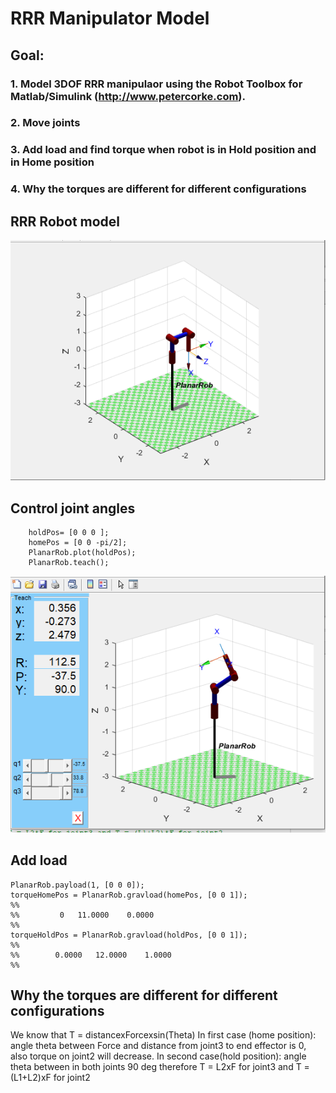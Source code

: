 # RRR Manipulator Model


## Goal:
 ### 1. Model 3DOF RRR manipulaor using the Robot Toolbox for Matlab/Simulink (http://www.petercorke.com).
 ### 2. Move joints
 ### 3. Add load and find torque when robot is in Hold position and in Home position
 ### 4. Why the torques are different for different configurations
 
 
 ## RRR Robot model
 ![](./1.PNG)
 ## Control joint angles
```script
    holdPos= [0 0 0 ];
    homePos = [0 0 -pi/2];
    PlanarRob.plot(holdPos);
    PlanarRob.teach();
 ```
 ![](./2.PNG)
 ## Add load
 ```script
 PlanarRob.payload(1, [0 0 0]);
torqueHomePos = PlanarRob.gravload(homePos, [0 0 1]);
%%
%%         0   11.0000    0.0000
%%
torqueHoldPos = PlanarRob.gravload(holdPos, [0 0 1]);
 %%
 %%        0.0000   12.0000    1.0000
 %%
 ```
 
 ## Why the torques are different for different configurations 
We know that T = distancexForcexsin(Theta) 
In first case (home position): angle theta between Force and distance from joint3 to end effector is 0, also torque on joint2 will decrease.
In second case(hold position): angle theta between in both joints 90 deg therefore T = L2xF for joint3 and T = (L1+L2)xF for joint2
